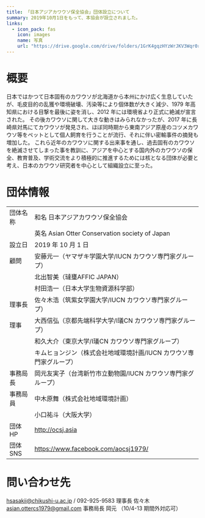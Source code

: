 ```yaml
---
title: 「日本アジアカワウソ保全協会」団体設立について
summary: 2019年10月1日をもって、本協会が設立されました。
links:
  - icon_pack: fas
    icon: images
    name: 写真
    url: "https://drive.google.com/drive/folders/1GrK4gqzHYzWrJKV3Wqr0r2DhCV4cKXlS"
---
```

# 概要
日本ではかつて日本固有のカワウソが北海道から本州にかけ広く生息していたが、毛皮目的の乱獲や環境破壊、汚染等により個体数が大きく減少、1979 年高知県における目撃を最後に姿を消し、2012 年には環境省より正式に絶滅が宣言された。
その後カワウソに関して大きな動きはみられなかったが、2017 年に長崎県対馬にてカワウソが発見され、ほぼ同時期から東南アジア原産のコツメカワウソ等をペットとして個人飼育を行うことが流行、それに伴い密輸事件の摘発も増加した。
これら近年のカワウソに関する出来事を通し、過去固有のカワウソを絶滅させてしまった事を教訓に、アジアを中心とする国内外のカワウソの保全、教育普及、学術交流をより積極的に推進するためには核となる団体が必要と考え、日本のカワウソ研究者を中心として組織設立に至った。

# 団体情報
|           |                                                                       |
| --------- | --------------------------------------------------------------------- |
| 団体名称  | 和名 日本アジアカワウソ保全協会                                       |
|           | 英名 Asian Otter Conservation society of Japan                        |
| 設立日    | 2019 年 10 月 1 日                                                    |
| 顧問      | 安藤元一（ヤマザキ学園大学/IUCN カワウソ専門家グループ）              |
|           | 北出智美（㼀㻾AFFIC JAPAN）                                           |
|           | 村田浩一（日本大学生物資源科学部）                                    |
| 理事長    | 佐々木浩（筑紫女学園大学/IUCN カワウソ専門家グループ）                |
| 理事      | 大西信弘（京都先端科学大学/I㼁CN カワウソ専門家グループ）             |
|           | 和久大介（東京大学/I㼁CN カワウソ専門家グループ）                     |
|           | キムヒョンジン（株式会社地域環境計画/IUCN カワウソ専門家グループ）    |
| 事務局長  | 岡元友実子（台湾新竹市立動物園/IUCN カワウソ専門家グループ）          |
| 事務局員  | 中木原舞（株式会社地域環境計画）                                      |
|           | 小口祐斗（大阪大学）                                                  |
| 団体HP    | <http://ocsj.asia>                                                    |
| 団体SNS   | <https://www.facebook.com/aocsj1979/>                                 |

# 問い合わせ先
<hsasakii@chikushi-u.ac.jp> / 092-925-9583 理事長 佐々木
<asian.ottercs1979@gmail.com> 事務局長 岡元 （10/4-13 期間外対応可）

